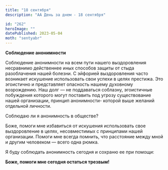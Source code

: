 ```yaml
---
title: "18 сентября"
description: "АА День за днем - 18 сентября"

id: "262"
heroImage: ""
datePublished: 2023-05-04
moth: "sentyabr"
---
```


**Соблюдение анонимности**

Соблюдение анонимности на всем пути нашего выздоровления несравнимо
действеннее иных способов защиты от стыда разоблачения нашей болезни. С
эйфорией выздоровления часто возникает искушение использовать свои успехи в
целях престижа. Это эгоистично и представляет опасность нашему духовному
возрождению. Наш долг — не поддаваться соблазну, эгоистичные побуждения
которого могут поставить под угрозу существование нашей организации, принцип
анонимности- которой выше желаний отдельной личности.

Соблюдаю ли я анонимность в обществе?

Боже, помоги мне избавиться от искушения использовать свое выздоровление в
целях, несовместимых с принципами нашей организации. Помоги мне всегда
помнить, что расстояние между мной и другим человеком — всего одна рюмка.

Я буду соблюдать анонимность сегодня и сохраню ее при помощи:

**Боже, помоги мне сегодня остаться трезвым!**
